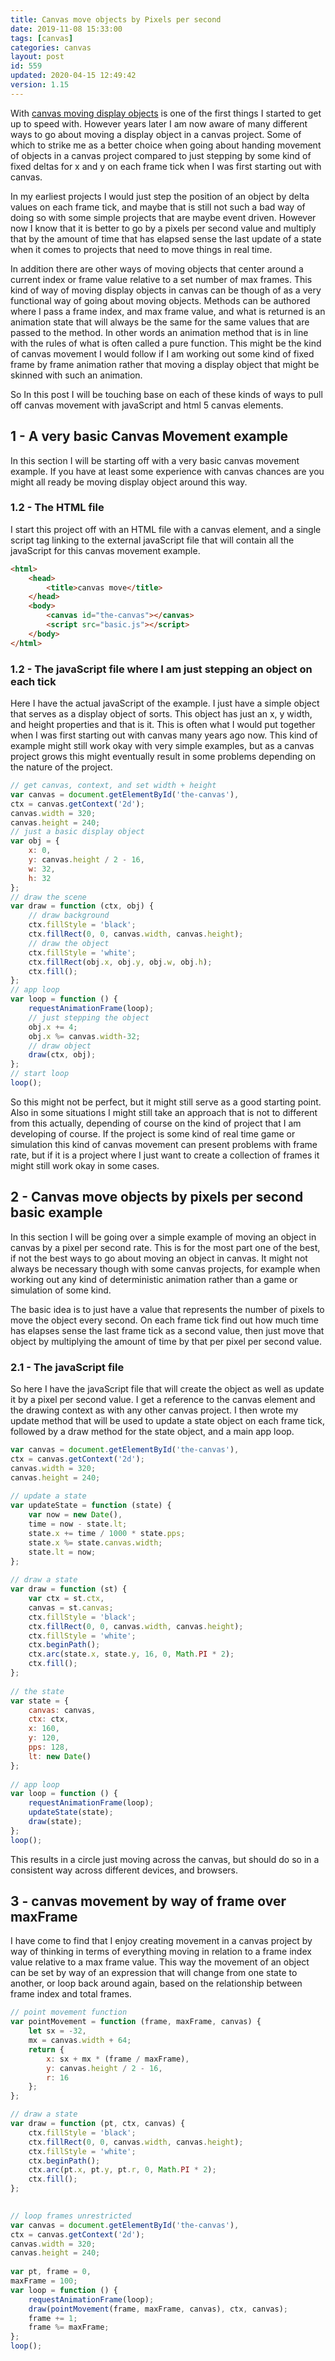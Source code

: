 ```yaml
---
title: Canvas move objects by Pixels per second 
date: 2019-11-08 15:33:00
tags: [canvas]
categories: canvas
layout: post
id: 559
updated: 2020-04-15 12:49:42
version: 1.15
---
```


With [canvas moving display objects](https://developer.mozilla.org/en-US/docs/Games/Tutorials/2D_Breakout_game_pure_JavaScript/Move_the_ball) is one of the first things I started to get up to speed with. However years later I am now aware of many different ways to go about moving a display object in a canvas project. Some of which to strike me as a better choice when going about handing movement of objects in a canvas project compared to just stepping by some kind of fixed deltas for x and y on each frame tick when I was first starting  out with canvas.

In my earliest projects I would just step the position of an object by delta values on each frame tick, and maybe that is still not such a bad way of doing so with some simple projects that are maybe event driven. However now I know that it is better to go by a pixels per second value and multiply that by the amount of time that has elapsed sense the last update of a state when it comes to projects that need to move things in real time. 

In addition there are other ways of moving objects that center around a current index or frame value relative to a set number of max frames. This kind of way of moving display objects in canvas can be though of as a very functional way of going about moving objects. Methods can be authored where I pass a frame index, and max frame value, and what is returned is an animation state that will always be the same for the same values that are passed to the method. In other words an animation method that is in line with the rules of what is often called a pure function. This might be the kind of canvas movement I would follow if I am working out some kind of fixed frame by frame animation rather that moving a display object that might be skinned with such an animation.

So In this post I will be touching base on each of these kinds of ways to pull off canvas movement with javaScript and html 5 canvas elements.

<!-- more -->


## 1 - A very basic Canvas Movement example

In this section I will be starting off with a very basic canvas movement example. If you have at least some experience with canvas chances are you might all ready be moving display object around this way.

### 1.2 - The HTML file

I start this project off with an HTML file with a canvas element, and a single script tag linking to the external javaScript file that will contain all the javaScript for this canvas movement example.

```html
<html>
    <head>
        <title>canvas move</title>
    </head>
    <body>
        <canvas id="the-canvas"></canvas>
        <script src="basic.js"></script>
    </body>
</html>
```

### 1.2 - The javaScript file where I am just stepping an object on each tick

Here I have the actual javaScript of the example. I just have a simple object that serves as a display object of sorts. This object has just an x, y width, and height properties and that is it. This is often what I would put together when I was first starting out with canvas many years ago now. This kind of example might still work okay with very simple examples, but as a canvas project grows this might eventually result in some problems depending on the nature of the project.

```js
// get canvas, context, and set width + height
var canvas = document.getElementById('the-canvas'),
ctx = canvas.getContext('2d');
canvas.width = 320;
canvas.height = 240;
// just a basic display object
var obj = {
    x: 0,
    y: canvas.height / 2 - 16,
    w: 32,
    h: 32
};
// draw the scene
var draw = function (ctx, obj) {
    // draw background
    ctx.fillStyle = 'black';
    ctx.fillRect(0, 0, canvas.width, canvas.height);
    // draw the object
    ctx.fillStyle = 'white';
    ctx.fillRect(obj.x, obj.y, obj.w, obj.h);
    ctx.fill();
};
// app loop
var loop = function () {
    requestAnimationFrame(loop);
    // just stepping the object
    obj.x += 4;
    obj.x %= canvas.width-32;
    // draw object
    draw(ctx, obj);
};
// start loop
loop();
```

So this might not be perfect, but it might still serve as a good starting point. Also in some situations I might still take an approach that is not to different from this actually, depending of course on the kind of project that I am developing of course. If the project is some kind of real time game or simulation this kind of canvas movement can present problems with frame rate, but if it is a project where I just want to create a collection of frames it might still work okay in some cases.

## 2 - Canvas move objects by pixels per second basic example

In this section I will be going over a simple example of moving an object in canvas by a pixel per second rate. This is for the most part one of the best, if not the best ways to go about moving an object in canvas. It might not always be necessary though with some canvas projects, for example when working out any kind of deterministic animation rather than a game or simulation of some kind.

The basic idea is to just have a value that represents the number of pixels to move the object every second. On each frame tick find out how much time has elapses sense the last frame tick as a second value, then just move that object by multiplying the amount of time by that per pixel per second value.

### 2.1 - The javaScript file

So here I have the javaScript file that will create the object as well as update it by a pixel per second value. I get a reference to the canvas element and the drawing context as with any other canvas project. I then wrote my update method that will be used to update a state object on each frame tick, followed by a draw method for the state object, and a main app loop.

```js
var canvas = document.getElementById('the-canvas'),
ctx = canvas.getContext('2d');
canvas.width = 320;
canvas.height = 240;
 
// update a state
var updateState = function (state) {
    var now = new Date(),
    time = now - state.lt;
    state.x += time / 1000 * state.pps;
    state.x %= state.canvas.width;
    state.lt = now;
};
 
// draw a state
var draw = function (st) {
    var ctx = st.ctx,
    canvas = st.canvas;
    ctx.fillStyle = 'black';
    ctx.fillRect(0, 0, canvas.width, canvas.height);
    ctx.fillStyle = 'white';
    ctx.beginPath();
    ctx.arc(state.x, state.y, 16, 0, Math.PI * 2);
    ctx.fill();
};
 
// the state
var state = {
    canvas: canvas,
    ctx: ctx,
    x: 160,
    y: 120,
    pps: 128,
    lt: new Date()
};
 
// app loop
var loop = function () {
    requestAnimationFrame(loop);
    updateState(state);
    draw(state);
};
loop();
```

This results in a circle just moving across the canvas, but should do so in a consistent way across different devices, and browsers.

## 3 - canvas movement by way of frame over maxFrame

I have come to find that I enjoy creating movement in a canvas project by way of thinking in terms of everything moving in relation to a frame index value relative to a max frame value. This way the movement of an object can be set by way of an expression that will change from one state to another, or loop back around again, based on the relationship between frame index and total frames.

```js
// point movement function
var pointMovement = function (frame, maxFrame, canvas) {
    let sx = -32,
    mx = canvas.width + 64;
    return {
        x: sx + mx * (frame / maxFrame),
        y: canvas.height / 2 - 16,
        r: 16
    };
};
```


```js
// draw a state
var draw = function (pt, ctx, canvas) {
    ctx.fillStyle = 'black';
    ctx.fillRect(0, 0, canvas.width, canvas.height);
    ctx.fillStyle = 'white';
    ctx.beginPath();
    ctx.arc(pt.x, pt.y, pt.r, 0, Math.PI * 2);
    ctx.fill();
};

 
// loop frames unrestricted
var canvas = document.getElementById('the-canvas'),
ctx = canvas.getContext('2d');
canvas.width = 320;
canvas.height = 240;
 
var pt, frame = 0,
maxFrame = 100;
var loop = function () {
    requestAnimationFrame(loop);
    draw(pointMovement(frame, maxFrame, canvas), ctx, canvas);
    frame += 1;
    frame %= maxFrame;
};
loop();
```